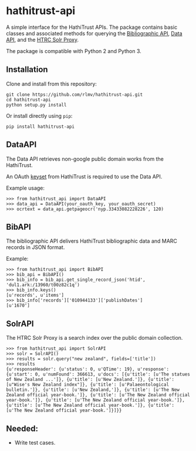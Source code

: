 hathitrust-api
=================

A simple interface for the HathiTrust APIs. The package contains basic classes and associated methods for querying the [Bibliographic API][bib api], [Data API][data api], and the [HTRC Solr Proxy][solr api].

The package is compatible with Python 2 and Python 3.

[bib api]: http://www.hathitrust.org/bib_api
[data api]: http://www.hathitrust.org/data_api
[solr api]: http://wiki.htrc.illinois.edu/display/COM/Solr+Proxy+API+User+Guide

Installation
------------

Clone and install from this repository:
```
git clone https://github.com/rlmv/hathitrust-api.git
cd hathitrust-api
python setup.py install
```

Or install directly using `pip`:
```
pip install hathitrust-api
```

DataAPI
-------
The Data API retrieves non-google public domain works from the HathiTrust.

An OAuth [keyset][kgs] from HathiTrust is required to use the Data API.

Example usage:
```
>>> from hathitrust_api import DataAPI
>>> data_api = DataAPI(your_oauth_key, your_oauth_secret)
>>> ocrtext = data_api.getpageocr('nyp.33433082228226', 120)
```

[kgs]: http://babel.hathitrust.org/cgi/kgs/request

BibAPI
------
The bibliographic API delivers HathiTrust bibliographic data and MARC records in JSON format.

Example:
```
>>> from hathitrust_api import BibAPI
>>> bib_api = BibAPI()
>>> bib_info = bib_api.get_single_record_json('htid', 'dul1.ark:/13960/t00z82c1q')
>>> bib_info.keys()
[u'records', u'items']
>>> bib_info['records']['010944133']['publishDates']
[u'1670']
```

SolrAPI
-------
The HTRC Solr Proxy is a search index over the public domain collection.

```
>>> from hathitrust_api import SolrAPI
>>> solr = SolrAPI()
>>> results = solr.query("new zealand", fields=['title'])
>>> results
{u'responseHeader': {u'status': 0, u'QTime': 19}, u'response': {u'start': 0, u'numFound': 366613, u'docs': [{u'title': [u'The statues of New Zealand ...']}, {u'title': [u'New Zealand.']}, {u'title': [u"Wise's New Zealand index"]}, {u'title': [u'Palaeontological bulletin.']}, {u'title': [u'New Zealand,']}, {u'title': [u'The New Zealand official year-book.']}, {u'title': [u'The New Zealand official year-book.']}, {u'title': [u'The New Zealand official year-book.']}, {u'title': [u'The New Zealand official year-book.']}, {u'title': [u'The New Zealand official year-book.']}]}}
```

Needed:
------
* Write test cases.

